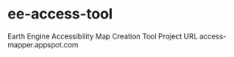 # ee-access-tool
Earth Engine Accessibility Map Creation Tool
Project URL access-mapper.appspot.com
